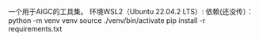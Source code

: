 一个用于AIGC的工具集。
环境WSL2（Ubuntu 22.04.2 LTS）:
依赖(还没传）：
python -m venv venv
source ./venv/bin/activate
pip install -r requirements.txt
